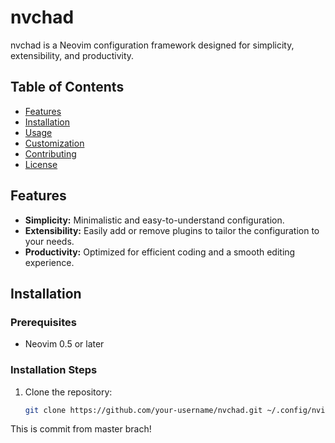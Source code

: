 # nvchad

nvchad is a Neovim configuration framework designed for simplicity,
extensibility, and productivity.

## Table of Contents

- [Features](#features)
- [Installation](#installation)
- [Usage](#usage)
- [Customization](#customization)
- [Contributing](#contributing)
- [License](#license)

## Features

- **Simplicity:** Minimalistic and easy-to-understand configuration.
- **Extensibility:** Easily add or remove plugins to tailor the configuration to
  your needs.
- **Productivity:** Optimized for efficient coding and a smooth editing
  experience.

## Installation

### Prerequisites

- Neovim 0.5 or later

### Installation Steps

1. Clone the repository:

   ```bash
   git clone https://github.com/your-username/nvchad.git ~/.config/nvim
   ```

This is commit from master brach!
